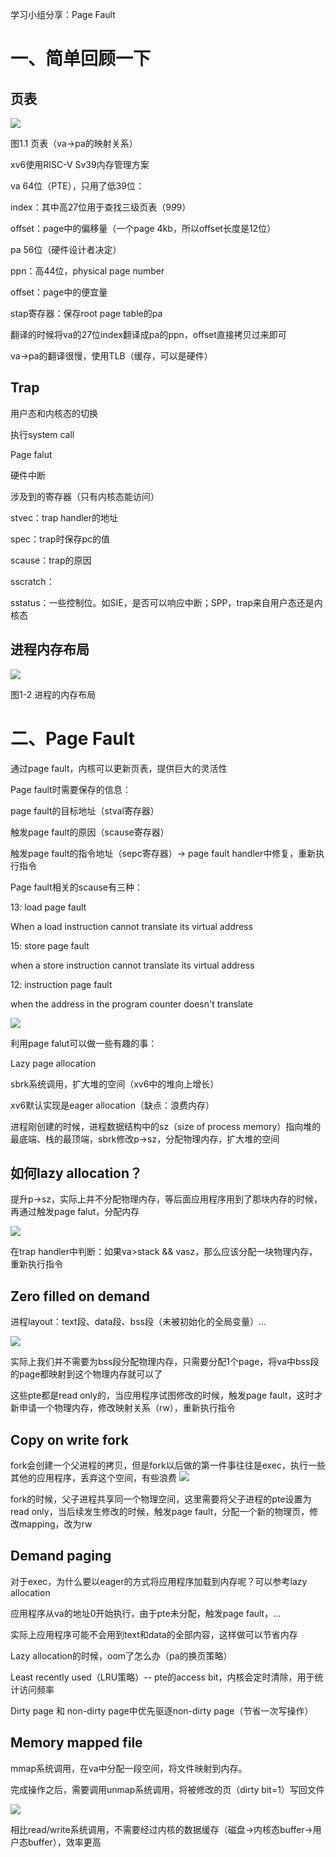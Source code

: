 学习小组分享：Page Fault

# 一、简单回顾一下

## 页表
![](../pic/6bb0596d.png)
 

图1.1 页表（va->pa的映射关系）

xv6使用RISC-V Sv39内存管理方案

va 64位（PTE），只用了低39位：

index：其中高27位用于查找三级页表（9*9*9）

offset：page中的偏移量（一个page 4kb，所以offset长度是12位）



pa 56位（硬件设计者决定）

ppn：高44位，physical page number

offset：page中的便宜量



stap寄存器：保存root page table的pa



翻译的时候将va的27位index翻译成pa的ppn，offset直接拷贝过来即可

va->pa的翻译很慢，使用TLB（缓存，可以是硬件）





## Trap

用户态和内核态的切换

执行system call

Page falut

硬件中断



涉及到的寄存器（只有内核态能访问）

stvec：trap handler的地址

spec：trap时保存pc的值

scause：trap的原因

sscratch：

sstatus：一些控制位。如SIE，是否可以响应中断；SPP，trap来自用户态还是内核态





## 进程内存布局
![](../pic/70897f83.png)
 

图1-2 进程的内存布局





# 二、Page Fault

通过page fault，内核可以更新页表，提供巨大的灵活性



Page fault时需要保存的信息：

page fault的目标地址（stval寄存器）

触发page fault的原因（scause寄存器）

触发page fault的指令地址（sepc寄存器）-> page fault handler中修复，重新执行指令



Page fault相关的scause有三种：

13: load page fault 

When a load instruction cannot translate its virtual address

15: store page fault

when a store instruction cannot translate its virtual address

12: instruction page fault

when the address in the program counter doesn't translate

![](../pic/81195b1a.png)

 



利用page falut可以做一些有趣的事：

Lazy page allocation

sbrk系统调用，扩大堆的空间（xv6中的堆向上增长）

xv6默认实现是eager allocation（缺点：浪费内存）

进程刚创建的时候，进程数据结构中的sz（size of process memory）指向堆的最底端、栈的最顶端，sbrk修改p->sz，分配物理内存，扩大堆的空间



## 如何lazy allocation？

提升p->sz，实际上并不分配物理内存，等后面应用程序用到了那块内存的时候，再通过触发page falut，分配内存

 ![](../pic/dfa5e9bb.png)



在trap handler中判断：如果va>stack && va<p->sz，那么应该分配一块物理内存，重新执行指令





##  Zero filled on demand

进程layout：text段、data段、bss段（未被初始化的全局变量）...

![](../pic/badba8b1.png)

实际上我们并不需要为bss段分配物理内存，只需要分配1个page，将va中bss段的page都映射到这个物理内存就可以了

这些pte都是read only的，当应用程序试图修改的时候，触发page fault，这时才新申请一个物理内存，修改映射关系（rw），重新执行指令

 





##  Copy on write fork

fork会创建一个父进程的拷贝，但是fork以后做的第一件事往往是exec，执行一些其他的应用程序，丢弃这个空间，有些浪费
![](../pic/796647f7.png)


fork的时候，父子进程共享同一个物理空间，这里需要将父子进程的pte设置为read only，当后续发生修改的时候，触发page fault，分配一个新的物理页，修改mapping，改为rw

 





## Demand paging

对于exec，为什么要以eager的方式将应用程序加载到内存呢？可以参考lazy allocation



应用程序从va的地址0开始执行，由于pte未分配，触发page fault，...

实际上应用程序可能不会用到text和data的全部内容，这样做可以节省内存

 

Lazy allocation的时候，oom了怎么办（pa的换页策略）

Least recently used（LRU策略）-- pte的access bit，内核会定时清除，用于统计访问频率

Dirty page 和 non-dirty page中优先驱逐non-dirty page（节省一次写操作）





## Memory mapped file

mmap系统调用，在va中分配一段空间，将文件映射到内存。

完成操作之后，需要调用unmap系统调用，将被修改的页（dirty bit=1）写回文件

 
![](../pic/415b2699.png)


相比read/write系统调用，不需要经过内核的数据缓存（磁盘->内核态buffer->用户态buffer），效率更高



